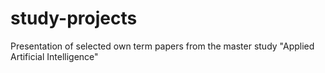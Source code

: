 # study-projects

Presentation of selected own term papers from the master study "Applied Artificial Intelligence"
